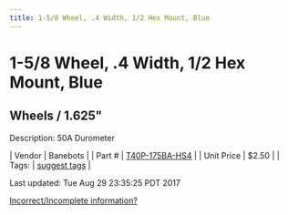```yaml
---
title: 1-5/8 Wheel, .4 Width, 1/2 Hex Mount, Blue
---
```


# 1-5/8 Wheel, .4 Width, 1/2 Hex Mount, Blue
## Wheels / 1.625"
Description: 	50A Durometer 

| Vendor | Banebots | 
| Part # | [T40P-175BA-HS4](http://www.banebots.com/category/T40P-1625.html) | 
| Unit Price | $2.50 | 
| Tags: | [suggest tags](https://docs.google.com/forms/d/e/1FAIpQLSeWyY8v3RgOty-MyWmh9U0iivNYN_molChYyS-0U-o-kOAv_g/viewform) | 

Last updated: Tue Aug 29 23:35:25 PDT 2017

 [Incorrect/Incomplete information?](https://docs.google.com/forms/d/e/1FAIpQLSeWyY8v3RgOty-MyWmh9U0iivNYN_molChYyS-0U-o-kOAv_g/viewform)